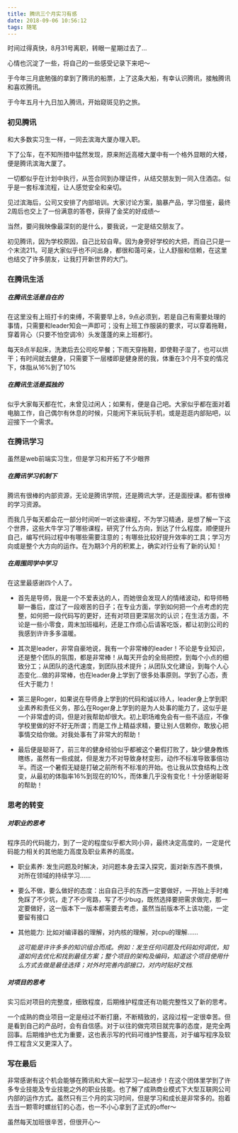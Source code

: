 ```yaml
---
title: 腾讯三个月实习有感
date: 2018-09-06 10:56:12
tags: 随笔
---
```


时间过得真快，8月31号离职，转眼一星期过去了...

心情也沉淀了一些，将自己的一些感受记录下来吧～



于今年三月底勉强的拿到了腾讯的船票，上了这条大船，有幸认识腾讯，接触腾讯和喜欢腾讯。

于今年五月十九日加入腾讯，开始窥斑见豹之旅。

### 初见腾讯

和大多数实习生一样，一同去滨海大厦办理入职。

下了公车，在不知所措中猛然发现，原来附近高楼大厦中有一个格外显眼的大楼，便是腾讯滨海大厦了。

一切都似乎在计划中执行，从签合同到办理证件，从结交朋友到一同入住酒店。似乎是一套标准流程，让人感觉安全和亲切。

见过滨海后，公司又安排了内部培训。大家讨论方案，脑暴产品，学习借鉴，最终2周后也交上了一份满意的答卷，获得了金奖的好成绩～

当然，要问我映像最深刻的是什么，要我说，一定是结交朋友了。

初见腾讯，因为学校原因，自己比较自卑。因为身旁好学校的大把，而自己只是一个末流211。可是大家似乎也不问出身，都很和蔼可亲，让人舒服和信赖，在这里也结交了许多朋友，让我打开新世界的大门。

### 在腾讯生活

##### 在腾讯生活是自在的

在这里没有上班打卡的束缚，不需要早上8，9点必须到，若是自己有需要处理的事情，只需要和leader知会一声即可；没有上班工作服装的要求，可以穿着拖鞋，穿着背心（只要不怕空调冷）头发蓬蓬的来上班都行。

每天8点半起床，洗漱后去公司吃早餐；下雨天穿拖鞋，即使鞋子湿了，也可以烘干；有时间就去健身，只需要下一层楼即是健身房的我，体重在3个月不变的情况下，体脂从16%到了10%

##### 在腾讯生活是孤独的

似乎大家每天都在忙，未曾见过闲人；如果有，便是自己吧。大家似乎都在面对着电脑工作，自己偶尔有休息的时候，只能闲下来玩玩手机，或是逛逛内部贴吧，以迎接下一个需求。

### 在腾讯学习

虽然是web前端实习生，但是学习和开拓了不少眼界

##### 在腾讯学习机制下

腾讯有很棒的内部资源，无论是腾讯学院，还是腾讯大学，还是面授课。都有很棒的学习资源。

而我几乎每天都会花一部分时间听一听这些课程，不为学习精通，是想了解一下这个世界，这些大牛学习了哪些课程，研究了什么方向，到达了什么程度。顺便提升自己，编写代码过程中有哪些需要注意的；有哪些比较好提升效率的工具；学习方向或是整个大方向的运作。在为期3个月的积累上，确实对行业有了新的认知！

##### 在周围同学中学习

在这里最感谢四个人了。

* 首先是导师，我是一个不爱表达的人，而她很会发现人的情绪波动，和导师畅聊一番后，度过了一段艰苦的日子；在专业方面，学到如何把一个点考虑的完整，如何把一段代码写的更好，还有对项目更深层次的认识；在生活方面，不论是一些小零食，周末加班福利，还是工作烦心后请客吃饭，都让初到公司的我感到许许多多温暖。

* 其次是leader，非常自豪地说，我有一个非常棒的leader！不论是专业知识，还是整个团队的氛围，都是非常棒！从每天开会的全局把控，到每个小点的细致分工；从团队的迭代速度，到团队技术提升；从团队文化建设，到每个人心态变化…做的非常棒，也在leader身上学到了很多处事原则。学到了心态，责任大于能力！

* 第三是Roger，如果说在导师身上学到的代码和诚以待人，leader身上学到职业素养和责任义务，那么在Roger身上学到的是为人处事的能力了，这似乎是一个非常虚的词，但是对我帮助却很大。初上职场难免会有一些不适应，不像学校里做的好不好无所谓；而是工作上精益求精，要让别人信赖你，敢放心把事情交给你做。对我处事有了非常大的帮助！

* 最后便是聪哥了，前三年的健身经验似乎都被这个暑假打败了，缺少健身教练瞎练，虽然有一些成就，但是发力不对导致身材变形，动作不标准导致事倍功半。而这一个暑假无疑是打破之前所有不标准的开始。也让我从饮食结构上改变，从最初的体脂率16%到现在的10%，而体重几乎没有变化！十分感谢聪哥的帮助！

### 思考的转变

##### 对职业的思考

程序员的代码能力，到了一定的程度似乎都大同小异，最终决定高度的，一定是代码能力相关的其他能力高度及职业素养的高度。

* 职业素养:   发生问题及时解决，对问题本身去深入探究，面对新东西不畏惧，对所在领域的持续学习......

* 要么不做，要么做好的态度：出自自己手的东西一定要做好，一开始上手时难免踩了不少坑，走了不少弯路，写了不少bug，既然选择要把需求做完，那一定要做好，这一版本下一版本都需要去考虑，虽然当前版本不上该功能，一定要留有接口

* 其他能力: 比如对编译器的理解，对内核的理解，对cpu的理解......

     _这可能是许许多多的知识组合而成。例如：发生任何问题及代码如何调优，知道如何去优化和找到最佳方案；整个项目的架构及编码，知道这个项目使用什么方式去做是最佳选择；对外时完善内部接口，对内时贴好文档._

##### 对项目的思考

实习后对项目的完整度，细致程度，后期维护程度还有功能完整性又了新的思考。

一个成熟的商业项目一定是经过不断打磨，不断精致的，这段过程一定很幸苦。但是看到自己的产品时，会有自信感。对于以往的做完项目就完事的态度，是完全两回事。后期维护也尤为重要，这也表示写的代码可维护性要高，对于编写程序及软件工程含义又更深入了。

### 写在最后

非常感谢有这个机会能够在腾讯和大家一起学习一起进步！在这个团体里学到了许多专业技能及专业技能之外的职业技能。也了解了成熟商业模式下大型互联网公司内部的运作方式。虽然只有三个月的实习时间，但是学习和成长是非常多的。抱着去当一颗零时螺丝钉的心态，也一不小心拿到了正式的offer～

虽然每天加班很辛苦，但很开心～